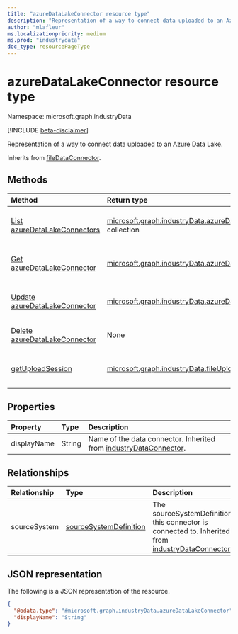 ```yaml
---
title: "azureDataLakeConnector resource type"
description: "Representation of a way to connect data uploaded to an Azure Data Lake."
author: "mlafleur"
ms.localizationpriority: medium
ms.prod: "industrydata"
doc_type: resourcePageType
---
```


# azureDataLakeConnector resource type

Namespace: microsoft.graph.industryData

[!INCLUDE [beta-disclaimer](../../includes/beta-disclaimer.md)]

Representation of a way to connect data uploaded to an Azure Data Lake.

Inherits from [fileDataConnector](../resources/industrydata-filedataconnector.md).

## Methods

| Method                                                                                             | Return type                                                                                                           | Description                                                                                                                       |
| :------------------------------------------------------------------------------------------------- | :-------------------------------------------------------------------------------------------------------------------- | :-------------------------------------------------------------------------------------------------------------------------------- |
| [List azureDataLakeConnectors](../api/industrydata-azuredatalakeconnector-list.md)                 | [microsoft.graph.industryData.azureDataLakeConnector](../resources/industrydata-azuredatalakeconnector.md) collection | Get a list of the [azureDataLakeConnector](../resources/industrydata-azuredatalakeconnector.md) objects and their properties.     |
| [Get azureDataLakeConnector](../api/industrydata-azuredatalakeconnector-get.md)                    | [microsoft.graph.industryData.azureDataLakeConnector](../resources/industrydata-azuredatalakeconnector.md)            | Read the properties and relationships of an [azureDataLakeConnector](../resources/industrydata-azuredatalakeconnector.md) object. |
| [Update azureDataLakeConnector](../api/industrydata-azuredatalakeconnector-update.md)              | [microsoft.graph.industryData.azureDataLakeConnector](../resources/industrydata-azuredatalakeconnector.md)            | Update the properties of an [azureDataLakeConnector](../resources/industrydata-azuredatalakeconnector.md) object.                 |
| [Delete azureDataLakeConnector](../api/industrydata-azuredatalakeconnector-delete.md)              | None                                                                                                                  | Deletes an [azureDataLakeConnector](../resources/industrydata-azuredatalakeconnector.md) object.                                  |
| [getUploadSession](../api/industrydata-azuredatalakeconnector-getuploadsession.md)                 | [microsoft.graph.industryData.fileUploadSession](../resources/industrydata-fileuploadsession.md)                      | Retrieves an upload session used to supply file-based data to an inbound flow.                                                    |

## Properties

| Property    | Type   | Description                                                                                                             |
| :---------- | :----- | :---------------------------------------------------------------------------------------------------------------------- |
| displayName | String | Name of the data connector. Inherited from [industryDataConnector](../resources/industrydata-industrydataconnector.md). |

## Relationships

| Relationship | Type                                                                          | Description                                                                                                                                           |
| :----------- | :---------------------------------------------------------------------------- | :---------------------------------------------------------------------------------------------------------------------------------------------------- |
| sourceSystem | [sourceSystemDefinition](../resources/industrydata-sourcesystemdefinition.md) | The sourceSystemDefinition this connector is connected to. Inherited from [industryDataConnector](../resources/industrydata-industrydataconnector.md) |

## JSON representation

The following is a JSON representation of the resource.

<!-- {
  "blockType": "resource",
  "keyProperty": "id",
  "@odata.type": "microsoft.graph.industryData.azureDataLakeConnector",
  "baseType": "microsoft.graph.industryData.fileDataConnector",
  "openType": false
}
-->

```json
{
  "@odata.type": "#microsoft.graph.industryData.azureDataLakeConnector",
  "displayName": "String"
}
```
